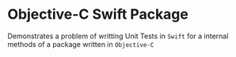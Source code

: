 # Objective-C Swift Package

Demonstrates a problem of writting Unit Tests in `Swift` for a internal methods of a package written in `Objective-C` 
